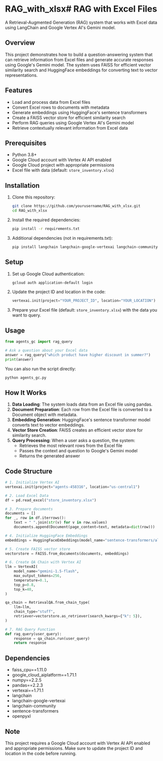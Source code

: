 # RAG_with_xlsx# RAG with Excel Files

A Retrieval-Augmented Generation (RAG) system that works with Excel data using LangChain and Google Vertex AI's Gemini model.

## Overview

This project demonstrates how to build a question-answering system that can retrieve information from Excel files and generate accurate responses using Google's Gemini model. The system uses FAISS for efficient vector similarity search and HuggingFace embeddings for converting text to vector representations.

## Features

- Load and process data from Excel files
- Convert Excel rows to documents with metadata
- Generate embeddings using HuggingFace's sentence transformers
- Create a FAISS vector store for efficient similarity search
- Perform RAG queries using Google Vertex AI's Gemini model
- Retrieve contextually relevant information from Excel data

## Prerequisites

- Python 3.8+
- Google Cloud account with Vertex AI API enabled
- Google Cloud project with appropriate permissions
- Excel file with data (default: `store_inventory.xlsx`)

## Installation

1. Clone this repository:
   ```bash
   git clone https://github.com/yourusername/RAG_with_xlsx.git
   cd RAG_with_xlsx
   ```

2. Install the required dependencies:
   ```bash
   pip install -r requirements.txt
   ```

3. Additional dependencies (not in requirements.txt):
   ```bash
   pip install langchain langchain-google-vertexai langchain-community sentence-transformers openpyxl
   ```

## Setup

1. Set up Google Cloud authentication:
   ```bash
   gcloud auth application-default login
   ```

2. Update the project ID and location in the code:
   ```python
   vertexai.init(project="YOUR_PROJECT_ID", location="YOUR_LOCATION")
   ```

3. Prepare your Excel file (default: `store_inventory.xlsx`) with the data you want to query.

## Usage

```python
from agents_gc import rag_query

# Ask a question about your Excel data
answer = rag_query("which product have higher discount in summer?")
print(answer)
```

You can also run the script directly:

```bash
python agents_gc.py
```

## How It Works

1. **Data Loading**: The system loads data from an Excel file using pandas.
2. **Document Preparation**: Each row from the Excel file is converted to a Document object with metadata.
3. **Embedding Generation**: HuggingFace's sentence transformer model converts text to vector embeddings.
4. **Vector Store Creation**: FAISS creates an efficient vector store for similarity search.
5. **Query Processing**: When a user asks a question, the system:
   - Retrieves the most relevant rows from the Excel file
   - Passes the context and question to Google's Gemini model
   - Returns the generated answer

## Code Structure

```python
# 1. Initialize Vertex AI
vertexai.init(project="agents-458316", location="us-central1")

# 2. Load Excel Data
df = pd.read_excel("store_inventory.xlsx")

# 3. Prepare documents
documents = []
for _, row in df.iterrows():
    text = " ".join(str(v) for v in row.values)
    documents.append(Document(page_content=text, metadata=dict(row)))

# 4. Initialize HuggingFace Embeddings
embeddings = HuggingFaceEmbeddings(model_name="sentence-transformers/all-MiniLM-L6-v2")

# 5. Create FAISS vector store
vectorstore = FAISS.from_documents(documents, embeddings)

# 6. Create QA Chain with Vertex AI
llm = VertexAI(
    model_name="gemini-1.5-flash",
    max_output_tokens=256,
    temperature=0.1,
    top_p=0.8,
    top_k=40,
)

qa_chain = RetrievalQA.from_chain_type(
    llm=llm,
    chain_type="stuff",
    retriever=vectorstore.as_retriever(search_kwargs={"k": 5}),
)

# 7. RAG Query Function
def rag_query(user_query):
    response = qa_chain.run(user_query)
    return response
```

## Dependencies

- faiss_cpu==1.11.0
- google_cloud_aiplatform==1.71.1
- numpy==2.2.5
- pandas==2.2.3
- vertexai==1.71.1
- langchain
- langchain-google-vertexai
- langchain-community
- sentence-transformers
- openpyxl

## Note

This project requires a Google Cloud account with Vertex AI API enabled and appropriate permissions. Make sure to update the project ID and location in the code before running.
